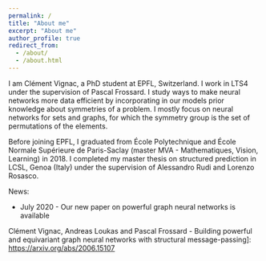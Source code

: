 ```yaml
---
permalink: /
title: "About me"
excerpt: "About me"
author_profile: true
redirect_from: 
  - /about/
  - /about.html
---
```



I am Clément Vignac, a PhD student at EPFL, Switzerland. I work in LTS4 under the supervision of Pascal Frossard. I study ways to make neural networks more data efficient by incorporating in our models prior knowledge about symmetries of a problem. I mostly focus on neural networks for sets and graphs, for which the symmetry group is the set of permutations of the elements.


Before joining EPFL, I graduated from École Polytechnique and École Normale Supérieure de Paris-Saclay (master MVA - Mathematiques, Vision, Learning) in 2018. I completed my master thesis on structured prediction in LCSL, Genoa (Italy) under the supervision of Alessandro Rudi and Lorenzo Rosasco.

News:
  - July 2020 - Our new paper on powerful graph neural networks is available
  
   Clément Vignac, Andreas Loukas and Pascal Frossard - Building powerful and equivariant graph neural networks with structural message-passing]: https://arxiv.org/abs/2006.15107
